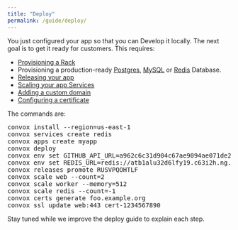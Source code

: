 ```yaml
---
title: "Deploy"
permalink: /guide/deploy/
---
```


You just configured your app so that you can Develop it locally. The next goal is to get it ready for customers. This requires:

* [Provisioning a Rack](/docs/installing-a-rack/)
* Provisioning a production-ready [Postgres](/docs/postgresql/), [MySQL](/docs/mysql/) or [Redis](/docs/redis/) Database.
* [Releasing your app](/docs/releases/)
* [Scaling your app Services](/docs/scaling/)
* [Adding a custom domain](/docs/custom-domains/)
* [Configuring a certificate](/docs/ssl/)

The commands are:

<pre class="terminal">
<span class="command">convox install --region=us-east-1</span>
<span class="command">convox services create redis</span>
<span class="command">convox apps create myapp</span>
<span class="command">convox deploy</span>
<span class="command">convox env set GITHUB_API_URL=a962c6c31d904c67ae9094ae071de2e3fcfa14f6</span>
<span class="command">convox env set REDIS_URL=redis://atb1alu32d6lfy19.c63i2h.ng.0001.use1.cache.amazonaws.com:6379/0</span>
<span class="command">convox releases promote RUSVPQOHTLF</span>
<span class="command">convox scale web --count=2</span>
<span class="command">convox scale worker --memory=512</span>
<span class="command">convox scale redis --count=-1</span>
<span class="command">convox certs generate foo.example.org</span>
<span class="command">convox ssl update web:443 cert-1234567890</span>
</pre>

Stay tuned while we improve the deploy guide to explain each step.
